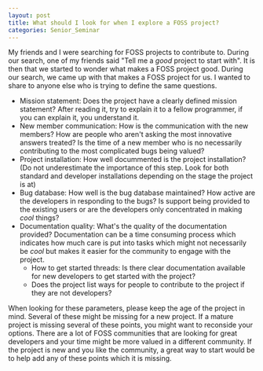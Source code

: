 ```yaml
---
layout: post
title: What should I look for when I explore a FOSS project?
categories: Senior_Seminar
---
```


My friends and I were searching for FOSS projects to contribute to. During our search, one of my friends said "Tell me a _good_  project to start with". It is then that we started to wonder what makes a FOSS project good. During our search, we came up with that makes a FOSS project for us. I wanted to share to anyone else who is trying to define the same questions.

-   Mission statement: Does the project have a clearly defined mission statement? After reading it, try to explain it to a fellow programmer, if you can explain it, you understand it.
-   New member communication: How is the communication with the new members? How are people who aren't asking the most innovative answers treated? Is the time of a new member who is no necessarily contributing to the most complicated bugs being valued?
-   Project installation: How well docummented is the project installation? (Do not underestimate the importance of this step. Look for both standard and developer installations depending on the stage the project is at)
-   Bug database: How well is the bug database maintained? How active are the developers in responding to the bugs? Is support being provided to the existing users or are the developers only concentrated in making _cool_ things?
-   Documentation quality: What's the quality of the documentation provided? Documentation can be a time consuming process which indicates how much care is put into tasks which might not necessarily be _cool_ but makes it easier for the community to engage with the project.
    -   How to get started threads: Is there clear documentation available for new developers to get started with the project?
    -   Does the project list ways for people to contribute to the project if they are not developers?

When looking for these parameters, please keep the age of the project in mind. Several of these might be missing for a new project. If a mature project is missing several of these points, you might want to reconside your options. There are a lot of FOSS communities that are looking for great developers and your time might be more valued in a different community. If the project is new and you like the community, a great way to start would be to help add any of these points which it is missing.
